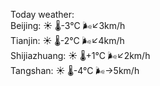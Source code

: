 Today weather:  
Beijing: ☀️ 🌡️-3°C 🌬️↙3km/h  
Tianjin: ☀️ 🌡️-2°C 🌬️↙4km/h  
Shijiazhuang: ☀️ 🌡️+1°C 🌬️↙2km/h  
Tangshan: ☀️ 🌡️-4°C 🌬️→5km/h  
